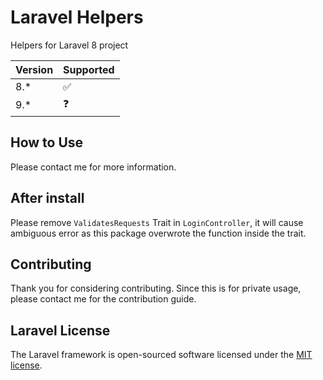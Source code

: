 # Laravel Helpers

Helpers for Laravel 8 project

| Version | Supported |
| - | - |
| 8.*  | :white_check_mark: |
| 9.*  | :question: |

## How to Use

Please contact me for more information.

## After install

Please remove `ValidatesRequests` Trait in `LoginController`, it will cause ambiguous error as this package overwrote the function inside the trait.

## Contributing

Thank you for considering contributing. Since this is for private usage, please contact me for the contribution guide.

## Laravel License

The Laravel framework is open-sourced software licensed under the [MIT license](https://opensource.org/licenses/MIT).
